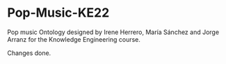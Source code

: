 # Pop-Music-KE22
 Pop music Ontology designed by Irene Herrero, María Sánchez and Jorge Arranz for the Knowledge Engineering course. 

Changes done.